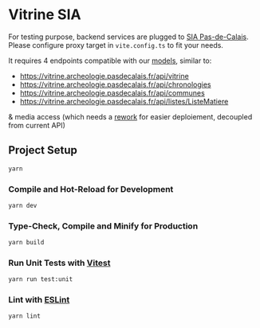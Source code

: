 # Vitrine SIA

        
For testing purpose, backend services are plugged to [SIA Pas-de-Calais](https://vitrine.archeologie.pasdecalais.fr/). Please configure proxy target in `vite.config.ts` to fit your needs.

It requires 4 endpoints compatible with our [models](https://github.com/camptocamp/sia_vitrine/tree/main/src/domain), similar to:
 - https://vitrine.archeologie.pasdecalais.fr/api/vitrine
 - https://vitrine.archeologie.pasdecalais.fr/api/chronologies
 - https://vitrine.archeologie.pasdecalais.fr/api/communes
 - https://vitrine.archeologie.pasdecalais.fr/api/listes/ListeMatiere

& media access (which needs a [rework](https://github.com/camptocamp/sia_vitrine/issues/4) for easier deploiement, decoupled from current API)



## Project Setup

```sh
yarn
```

### Compile and Hot-Reload for Development

```sh
yarn dev
```

### Type-Check, Compile and Minify for Production

```sh
yarn build
```

### Run Unit Tests with [Vitest](https://vitest.dev/)

```sh
yarn run test:unit
```


### Lint with [ESLint](https://eslint.org/)

```sh
yarn lint
```
